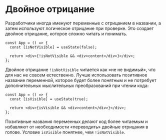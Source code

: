 # Двойное отрицание

Разработчики иногда именуют переменные с отрицанием в названии, а затем используют логическое отрицание при проверке. Это создает двойное отрицание, которое сложно читать и понимать.

```tsx
const App = () => {
  const [isNotVisible] = useState(false);

  return <div>{!isNotVisible && <div>content</div>}</div>;
};
```

Двойное отрицание `!isNotVisible` читается как «не не видимый», что для нас не совсем естественно. Лучше использовать позитивное название переменной, которое будет более понятным и не потребует дополнительных мыслительных преобразований при чтении кода:

```tsx
const App = () => {
  const [isVisible] = useState(true);

  return <div>{isVisible && <div>content</div>}</div>;
};
```

Позитивные названия переменных делают код более читаемым и избавляют от необходимости «переводить» двойные отрицания в голове. Условие `isVisible` понятнее, чем `!isNotVisible`.
